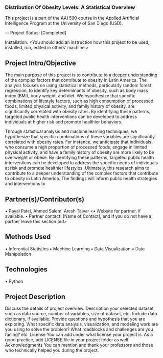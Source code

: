 ### Distribution Of Obesity Levels: A Statistical Overview

This project is a part of the AAI 500 course in the Applied Artificial Intelligence Program at the University of San Diego (USD). 

-- Project Status: [Completed]

Installation:
<You should add an instruction how this project to be used, installed, run, edited in others’ machine.>
  
## Project Intro/Objective
The main purpose of this project is to contribute to a deeper understanding of the complex factors that contribute to obesity in Latin America. The analysis focuses on using statistical methods, particularly random forest regression, to identify key determinants of obesity, such as body mass index (BMI), body weight, and diet. We hypothesize that specific combinations of lifestyle factors, such as high consumption of processed foods, limited physical activity, and family history of obesity, are significantly correlated with obesity rates. By identifying these patterns, targeted public health interventions can be developed to address individuals at higher risk and promote healthier behaviors.

Through statistical analysis and machine learning techniques, we hypothesize that specific combinations of these variables are significantly correlated with obesity rates. For instance, we anticipate that individuals who consume a high proportion of processed foods, engage in limited physical activity, and have a family history of obesity are more likely to be overweight or obese. By identifying these patterns, targeted public health interventions can be developed to address the specific needs of individuals at risk and promote healthier lifestyles. Ultimately, this research aims to contribute to a deeper understanding of the complex factors that contribute to obesity in Latin America. The findings will inform public health strategies and interventions to 

## Partner(s)/Contributor(s)  
•	Payal Patel, Ahmed Salem, Aresh Tajvar
<•	Website for partner, if available. 
•	Partner contact: [Name of Contact], and If you do not have a partner leave this section out>

## Methods Used
•	Inferential Statistics
•	Machine Learning
•	Data Visualization
•	Data Manipulation
## Technologies
•	Python

## Project Description
Discuss the details of project overview. Description your selected dataset, such as data source, number of variables, size of dataset, etc. Include data dictionary, if available.  Provide questions and hypothesis that you are exploring. What specific data analysis, visualization, and modeling work are you using to solve the problem? What roadblocks and challenges are you facing? etc. 
License
You can add under what license your project is. As a good practice, add LICENSE file in your project folder as well. 
Acknowledgments
You can mention and thank your professors and those who technically helped you during the project. 
